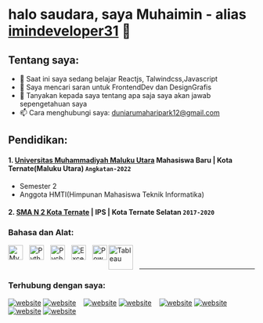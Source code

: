 # halo saudara, saya Muhaimin - alias [imindeveloper31](https://www.youtube.com/@junior-code) 👋
## Tentang saya:
- 🌱 Saat ini saya sedang belajar Reactjs, Talwindcss,Javascript
- 🤔 Saya mencari saran untuk FrontendDev dan DesignGrafis
- 💬 Tanyakan kepada saya tentang apa saja saya akan jawab sepengetahuan saya
- 📫 Cara menghubungi saya: duniarumaharipark12@gmail.com

## Pendidikan:

#### 1. [Universitas Muhammadiyah Maluku Utara](https://admisi.ummu.ac.id) Mahasiswa Baru | Kota Ternate(Maluku Utara) `Angkatan-2022`
   - Semester 2
   - Anggota HMTI(Himpunan Mahasiswa Teknik Informatika)
 #### 2. [SMA N 2 Kota Ternate](https://www.sman2ternate.sch.id) | IPS | Kota Ternate Selatan `2017-2020`
 


### Bahasa dan Alat:

[<img align="left" alt="MySQL" width="30px" src="https://cdn.jsdelivr.net/gh/devicons/devicon/icons/mysql/mysql-original.svg" style="padding-right:10px;" />][webdev]
[<img align="left" alt="Python" width="30px" src="https://upload.wikimedia.org/wikipedia/commons/thumb/c/c3/Python-logo-notext.svg/110px-Python-logo-notext.svg.png?20100317150552" style="padding-right:10px;" />][webdev]
[<img align="left" alt="Pycharm" width="30px" src="https://upload.wikimedia.org/wikipedia/commons/thumb/1/1d/PyCharm_Icon.svg/220px-PyCharm_Icon.svg.png" style="padding-right:10px;" />][webdev]
[<img align="left" alt="Excel" width="30px" src="https://is2-ssl.mzstatic.com/image/thumb/Purple126/v4/a8/fd/5a/a8fd5a84-c6f1-355f-3b9f-6e86598efaa3/XCEL.png/1200x630bb.png" style="padding-right:10px;" />][webdev]
[<img align="left" alt="Power BI" width="30px" src="https://powerbi.microsoft.com/pictures/application-logos/svg/powerbi.svg" style="padding-right:0px;" />][webdev]
[<img align="left" alt="Tableau" width="50px" src="https://logos-world.net/wp-content/uploads/2021/10/Tableau-Symbol.png" style="padding-right:10px;" />][webdev]

<br />
<br />

---
### Terhubung dengan saya:

[![website](./img/youtube-light.svg)](https://www.youtube.com/channel/UC22xix7qvwpYWnSQ5QEYtAQ#gh-light-mode-only)
[![website](./img/youtube-dark.svg)](https://www.youtube.com/channel/UC22xix7qvwpYWnSQ5QEYtAQ#gh-dark-mode-only)
&nbsp;&nbsp;
[![website](./img/twitter-light.svg)](https://twitter.com/vincentwwidyan#gh-light-mode-only)
[![website](./img/twitter-dark.svg)](https://twitter.com/vincentwwidyan#gh-dark-mode-only)
&nbsp;&nbsp;
[![website](./img/linkedin-light.svg)](https://www.linkedin.com/in/vincentwidyan#gh-light-mode-only)
[![website](./img/linkedin-dark.svg)](https://www.linkedin.com/in/vincentwidyan#gh-dark-mode-only)
&nbsp;&nbsp;
[![website](./img/instagram-light.svg)](https://www.instagram.com/rubyskuyyy/)
[![website](./img/instagram-dark.svg)](https://instagram.com/vincentwwidyan#gh-dark-mode-only)



[webdev]: https://github.com/imindeveloper31/imindeveloper31
